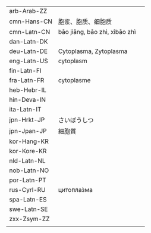 | | | |
|-|-|-|
| arb-Arab-ZZ |  |  |
| cmn-Hans-CN | 胞浆、胞质、细胞质 |  |
| cmn-Latn-CN | bāo jiāng, bāo zhì, xìbāo zhì |  |
| dan-Latn-DK |  |  |
| deu-Latn-DE | Cytoplasma, Zytoplasma |  |
| eng-Latn-US | cytoplasm |  |
| fin-Latn-FI |  |  |
| fra-Latn-FR | cytoplasme |  |
| heb-Hebr-IL |  |  |
| hin-Deva-IN |  |  |
| ita-Latn-IT |  |  |
| jpn-Hrkt-JP | さいぼうしつ |  |
| jpn-Jpan-JP | 細胞質 |  |
| kor-Hang-KR |  |  |
| kor-Kore-KR |  |  |
| nld-Latn-NL |  |  |
| nob-Latn-NO |  |  |
| por-Latn-PT |  |  |
| rus-Cyrl-RU | цитопла́зма |  |
| spa-Latn-ES |  |  |
| swe-Latn-SE |  |  |
| zxx-Zsym-ZZ |  |  |
|  |  |  |